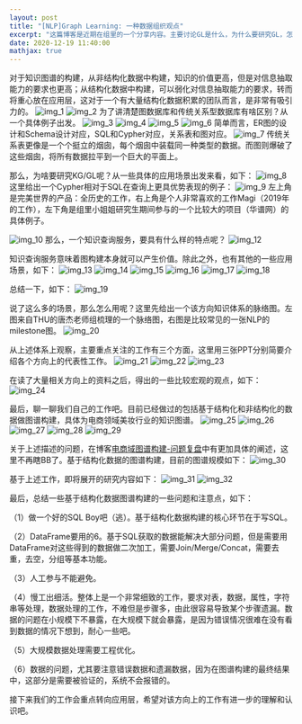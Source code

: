```yaml
---
layout: post
title: "[NLP]Graph Learning: 一种数据组织观点"
excerpt: "这篇博客是近期在组里的一个分享内容。主要讨论GL是什么，为什么要研究GL，怎么用GL，以及简要讨论我们自己做过的一些工作和想法。"
date: 2020-12-19 11:40:00
mathjax: true
---
```


对于知识图谱的构建，从非结构化数据中构建，知识的价值更高，但是对信息抽取能力的要求也更高；从结构化数据中构建，可以弱化对信息抽取能力的要求，转而将重心放在应用层，这对于一个有大量结构化数据积累的团队而言，是非常有吸引力的。
![img_1](https://tva1.sinaimg.cn/mw690/aba7d18bly1glt6n0o589j20zk0k0my7.jpg)
![img_2](https://wx1.sinaimg.cn/mw690/aba7d18bly1glt6n5eo5zj20zk0k0jso.jpg)
为了讲清楚图数据库和传统关系型数据库有啥区别？从一个具体例子出发。
![img_3](https://tva4.sinaimg.cn/mw690/aba7d18bly1glt6n91ik4j20zk0k00ux.jpg)
![img_4](https://wx1.sinaimg.cn/mw690/aba7d18bly1glt6nckrxjj20zk0k0mzj.jpg)
![img_5](https://wx2.sinaimg.cn/mw690/aba7d18bly1glt6nituwjj20zk0k0767.jpg)
![img_6](https://wx1.sinaimg.cn/mw690/aba7d18bly1glt6ozp1fhj20zk0k0432.jpg)
简单而言，ER图的设计和Schema设计对应，SQL和Cypher对应，关系表和图对应。
![img_7](https://wx3.sinaimg.cn/mw690/aba7d18bly1glt6p44iwpj20zk0k0wga.jpg)
传统关系表更像是一个个挺立的烟囱，每个烟囱中装载同一种类型的数据。而图则爆破了这些烟囱，将所有数据拉平到一个巨大的平面上。

那么，为啥要研究KG/GL呢？从一些具体的应用场景出发来看，如下：
![img_8](https://wx4.sinaimg.cn/mw690/aba7d18bly1glt6p7mmzpj20zk0k0juv.jpg)
这里给出一个Cypher相对于SQL在查询上更具优势表现的例子：
![img_9](https://wx2.sinaimg.cn/mw690/aba7d18bly1glt6r0qc47j20zk0k0tm6.jpg)
左上角是完美世界的产品：全历史的工作，右上角是个人非常喜欢的工作Magi（2019年的工作），左下角是组里小姐姐研究生期间参与的一个比较大的项目（华谱网）的具体例子。

![img_10](https://wx1.sinaimg.cn/mw690/aba7d18bly1glt6pf1abxj20zk0k0guq.jpg)
那么，一个知识查询服务，要具有什么样的特点呢？
![img_12](https://wx2.sinaimg.cn/mw690/aba7d18bly1glt6coou2zj20zk0k041a.jpg)

知识查询服务意味着图构建本身就可以产生价值。除此之外，也有其他的一些应用场景，如下：
![img_13](https://wx1.sinaimg.cn/mw690/aba7d18bly1glt6cs8zawj20zk0k0tdg.jpg)
![img_14](https://wx2.sinaimg.cn/mw690/aba7d18bly1glt6cvy1wgj20zk0k0jw8.jpg)
![img_15](https://wx4.sinaimg.cn/mw690/aba7d18bly1glt6czomrdj20zk0k0aho.jpg)
![img_16](https://wx2.sinaimg.cn/mw690/aba7d18bly1glt6d3i73zj20zk0k078z.jpg)
![img_17](https://wx2.sinaimg.cn/mw690/aba7d18bly1glt6dff5iyj20zk0k00w9.jpg)
![img_18](https://wx3.sinaimg.cn/mw690/aba7d18bly1glt6disgv0j20zk0k0af2.jpg)

总结一下，如下：
![img_19](https://wx2.sinaimg.cn/mw690/aba7d18bly1glt6dlxvs0j20zk0k0juf.jpg)


说了这么多的场景，那么怎么用呢？这里先给出一个该方向知识体系的脉络图。左图来自THU的唐杰老师组梳理的一个脉络图，右图是比较常见的一张NLP的milestone图。
![img_20](https://wx2.sinaimg.cn/mw690/aba7d18bly1glt6dp9maxj20zk0k0nbs.jpg)

从上述体系上观察，主要重点关注的工作有三个方面，这里用三张PPT分别简要介绍各个方向上的代表性工作。
![img_21](https://wx2.sinaimg.cn/mw690/aba7d18bly1glt6dycpe3j20zk0k0q6s.jpg)
![img_22](https://wx2.sinaimg.cn/mw690/aba7d18bly1glt6e2k49yj20zk0k0jxz.jpg)
![img_23](https://wx1.sinaimg.cn/mw690/aba7d18bly1glt6e6xv7nj20zk0k0q9b.jpg)

在读了大量相关方向上的资料之后，得出的一些比较宏观的观点，如下：
![img_24](https://wx1.sinaimg.cn/mw690/aba7d18bly1glt6eat039j20zk0k00vq.jpg)

最后，聊一聊我们自己的工作吧。目前已经做过的包括基于结构化和非结构化的数据做图谱构建，具体为电商领域美妆行业的知识图谱。
![img_25](https://wx3.sinaimg.cn/mw690/aba7d18bly1glt6eekqvbj20zk0k077f.jpg)
![img_26](https://wx2.sinaimg.cn/mw690/aba7d18bly1glt6emwdvtj20zk0k0mzm.jpg)
![img_27](https://wx1.sinaimg.cn/mw690/aba7d18bly1glt6eqx5v5j20zk0k0wgt.jpg)
![img_28](https://wx2.sinaimg.cn/mw690/aba7d18bly1glt6evfmuvj20zk0k042a.jpg)
![img_29](https://wx1.sinaimg.cn/mw690/aba7d18bly1glt6ezoxdmj20zk0k0wih.jpg)

关于上述描述的问题，在博客[电商域图谱构建-问题复盘](https://zhpmatrix.github.io/2020/11/25/business-kg-thoughts/)中有更加具体的阐述，这里不再瞎BB了。基于结构化数据的图谱构建，目前的图谱规模如下：
![img_30](https://wx1.sinaimg.cn/mw690/aba7d18bly1glt6f4g1qsj20zk0k040c.jpg)

基于上述工作，即将展开的研究内容如下：
![img_31](https://wx3.sinaimg.cn/mw690/aba7d18bly1glt6fconvsj20zk0k0gqp.jpg)
![img_32](https://wx3.sinaimg.cn/mw690/aba7d18bly1glt6fghon7j20zk0k0juk.jpg)

最后，总结一些基于结构化数据图谱构建的一些问题和注意点，如下：

（1）做一个好的SQL Boy吧（逃）。基于结构化数据构建的核心环节在于写SQL。

（2）DataFrame要用的6。基于SQL获取的数据能解决大部分问题，但是需要用DataFrame对这些得到的数据做二次加工，需要Join/Merge/Concat，需要去重，去空，分组等基本功能。

（3）人工参与不能避免。

（4）慢工出细活。整体上是一个非常细致的工作，要求对表，数据，属性，字符串等处理，数据处理的工作，不难但是步骤多，由此很容易导致某个步骤遗漏。数据的问题在小规模下不暴露，在大规模下就会暴露，是因为错误情况很难在没有看到数据的情况下想到，耐心一些吧。

（5）大规模数据处理需要工程优化。

（6）数据的问题，尤其要注意错误数据和遗漏数据，因为在图谱构建的最终结果中，这部分是需要被验证的，系统不会报错的。

接下来我们的工作会重点转向应用层，希望对该方向上的工作有进一步的理解和认识吧。